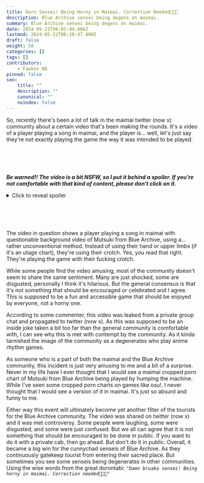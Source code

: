 ```yaml
---
title: Darn Sensei! Being Horny in Maimai. Correction Needed💢💢💢
description: Blue Archive sensei being degens on maimai.
summary: Blue Archive sensei being degens on maimai.
date: 2024-05-22T06:01:44.606Z
lastmod: 2024-05-22T06:20:47.800Z
draft: false
weight: 50
categories: []
tags: []
contributors:
    - Fawkes ND
pinned: false
seo:
    title: ""
    description: ""
    canonical: ""
    noindex: false
---
```


So, recently there's been a lot of talk in the maimai twitter (now x) community about a certain video that's been making the rounds. It's a video of a player playing a song in maimai, and the player is... well, let's just say they're not exactly playing the game the way it was intended to be played.

\
\
\
\
***Be warned!! The video is a bit NSFW, so I put it behind a spoiler. If you're not comfortable with that kind of content, please don't click on it.***
<details>
  <summary>Click to reveal spoiler</summary>
    <blockquote class="twitter-tweet" data-dnt="true" data-theme="dark"><p lang="ja" dir="ltr">これやりたい!!!😍 <a href="https://t.co/n38CxFNPVd">pic.twitter.com/n38CxFNPVd</a></p>&mdash; Yukiya♬ (@SKMYukiya) <a href="https://twitter.com/SKMYukiya/status/1790370010092986733?ref_src=twsrc%5Etfw">May 14, 2024</a></blockquote> <script async src="https://platform.twitter.com/widgets.js" charset="utf-8"></script>
</details>

\
\
\
\
The video in question shows a player playing a song in maimai with questionable background video of Mutsuki from Blue Archive, using a... rather unconventional method. Instead of using their hand or upper limbs (if it's an utage chart), they're using their crotch. Yes, you read that right. They're playing the game with their fucking crotch.

While some people find the video amusing, most of the community doesn't seem to share the same sentiment. Many are just shocked, some are disgusted, personally I think it's hilarious. But the general consensus is that it's not something that should be encouraged or celebrated and I agree. This is supposed to be a fun and accessible game that should be enjoyed by everyone, not a horny one.

According to some commenter, this video was leaked from a private group chat and propagated to twitter (now x). As this was supposed to be an inside joke taken a bit too far than the general community is comfortable with, I can see why this is met with contempt by the community. As it kinda tarnished the image of the community as a degenerates who play anime rhythm games.

As someone who is a part of both the maimai and the Blue Archive community, this incident is just very amusing to me and a bit of a surprise. Never in my life have I ever thought that I would see a maimai cropped porn chart of Mutsuki from Blue Archive being played by humping the machine. While I've seen some cropped porn charts on games like osu!. I never thought that I would see a version of it in maimai. It's just so absurd and funny to me.

Either way this event will ultimately become yet another filter of the tourists for the Blue Archive community. The video was shared on twitter (now x) and it was met controversy. Some people were laughing, some were disgusted, and some were just confused. But we all can agree that it is not something that should be encouraged to be done in public. If you want to do it with a private cab, then go ahead. But don't do it in public. Overall, it became a big win for the cunnychad senseis of Blue Archive. As they continuously gatekeep tourist from entering their sacred place. But sometimes you see some senseis being degenerates in other communities.\
Using the wise words from the great dorontabi: *`"Damn bruaka sensei! Being horny in maimai. Correction needed💢💢💢"`*
